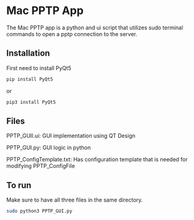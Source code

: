 # Mac PPTP App

The Mac PPTP app is a python and ui script that utilizes sudo terminal commands to open a pptp connection to the server. 

## Installation

First need to install PyQt5

```bash
pip install PyQt5
```
or

```bash
pip3 install PyQt5
```

## Files

PPTP_GUII.ui: GUI implementation using QT Design

PPTP_GUI.py: GUI logic in python

PPTP_ConfigTemplate.txt: Has configuration template that is needed for modifying PPTP_ConfigFile

## To run

Make sure to have all three files in the same directory.

```bash
sudo python3 PPTP_GUI.py
```